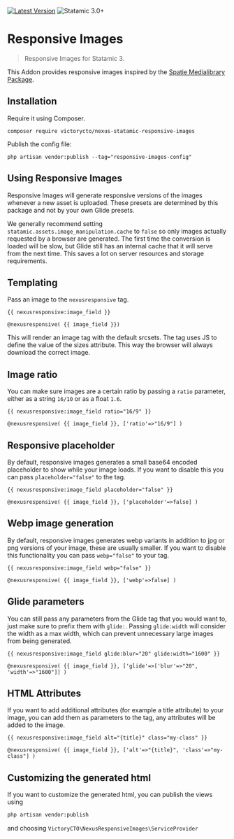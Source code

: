 <!-- statamic:hide -->
[![Latest Version](https://img.shields.io/github/release/victorycto/nexus-statamic-responsive-images.svg?style=flat-square)](https://github.com/victorycto/nexus-statamic-responsive-images/releases)
![Statamic 3.0+](https://img.shields.io/badge/Statamic-3.0+-FF269E?style=flat-square&link=https://statamic.com)

# Responsive Images

> Responsive Images for Statamic 3.

<!-- /statamic:hide -->

This Addon provides responsive images inspired by the [Spatie Medialibrary Package](https://github.com/spatie/laravel-medialibrary).

## Installation

Require it using Composer.

```
composer require victorycto/nexus-statamic-responsive-images
```
Publish the config file:

```
php artisan vendor:publish --tag="responsive-images-config"
```


## Using Responsive Images

Responsive Images will generate responsive versions of the images whenever a new asset is uploaded. These presets are determined by this package and not by your own Glide presets.

We generally recommend setting `statamic.assets.image_manipulation.cache` to `false` so only images actually requested by a browser are generated. The first time the conversion is loaded will be slow, but Glide still has an internal cache that it will serve from the next time. This saves a lot on server resources and storage requirements.

## Templating

Pass an image to the `nexusresponsive` tag.

```twig
{{ nexusresponsive:image_field }}
```
```blade
@nexusresponsive( {{ image_field }})
```


This will render an image tag with the default srcsets. The tag uses JS to define the value of the sizes attribute. This way the browser will always download the correct image.

## Image ratio

You can make sure images are a certain ratio by passing a `ratio` parameter, either as a string `16/10` or as a float `1.6`.

```twig
{{ nexusresponsive:image_field ratio="16/9" }}
```
```blade
@nexusresponsive( {{ image_field }}, ['ratio'=>"16/9"] )
```

## Responsive placeholder

By default, responsive images generates a small base64 encoded placeholder to show while your image loads. If you want to disable this you can pass `placeholder="false"` to the tag.

```twig
{{ nexusresponsive:image_field placeholder="false" }}
```
```blade
@nexusresponsive( {{ image_field }}, ['placeholder'=>false] )
```
## Webp image generation

By default, responsive images generates webp variants in addition to jpg or png versions of your image, these are usually smaller. If you want to disable this functionality you can pass `webp="false"` to your tag.

```twig
{{ nexusresponsive:image_field webp="false" }}
```
```blade
@nexusresponsive( {{ image_field }}, ['webp'=>false] )
```

## Glide parameters

You can still pass any parameters from the Glide tag that you would want to, just make sure to prefix them with `glide:`.
Passing `glide:width` will consider the width as a max width, which can prevent unnecessary large images from being generated.

```twig
{{ nexusresponsive:image_field glide:blur="20" glide:width="1600" }}
```
```blade
@nexusresponsive( {{ image_field }}, ['glide'=>['blur'=>"20", 'width'=>"1600"]] )
```

## HTML Attributes

If you want to add additional attributes (for example a title attribute) to your image, you can add them as parameters to the tag, any attributes will be added to the image.

```twig
{{ nexusresponsive:image_field alt="{title}" class="my-class" }}
```
```blade
@nexusresponsive( {{ image_field }}, ['alt'=>"{title}", 'class'=>"my-class"] )
```
## Customizing the generated html

If you want to customize the generated html, you can publish the views using

```bash
php artisan vendor:publish
```

and choosing `VictoryCTO\NexusResponsiveImages\ServiceProvider`


